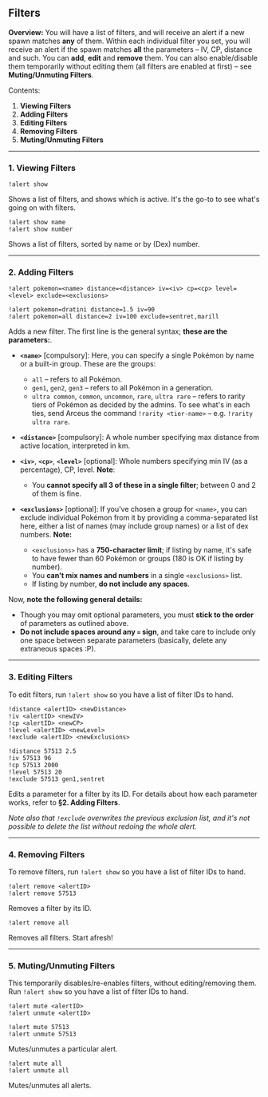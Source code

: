 ## Filters
**Overview:** You will have a list of filters, and will receive an alert if a new spawn matches **any** of them. Within each individual filter you set, you will receive an alert if the spawn matches **all** the parameters – IV, CP, distance and such. You can **add**, **edit** and **remove** them. You can also enable/disable them temporarily without editing them (all filters are enabled at first) – see **Muting/Unmuting Filters**.

Contents:
1. **Viewing Filters**
2. **Adding Filters**
3. **Editing Filters**
4. **Removing Filters**
5. **Muting/Unmuting Filters**

---

### 1. Viewing Filters
```
!alert show
```
Shows a list of filters, and shows which is active. It's the go-to to see what's going on with filters.

```
!alert show name
!alert show number
```
Shows a list of filters, sorted by name or by (Dex) number.

---

### 2. Adding Filters
```
!alert pokemon=<name> distance=<distance> iv=<iv> cp=<cp> level=<level> exclude=<exclusions>

!alert pokemon=dratini distance=1.5 iv=90
!alert pokemon=all distance=2 iv=100 exclude=sentret,marill
```
Adds a new filter. The first line is the general syntax; **these are the parameters:**.

* **`<name>`** [compulsory]: Here, you can specify a single Pokémon by name or a built-in group. These are the groups:
    * `all` – refers to all Pokémon.
    * `gen1`, `gen2`, `gen3` – refers to all Pokémon in a generation.
    * `ultra common`, `common`, `uncommon`, `rare`, `ultra rare` – refers to rarity tiers of Pokémon as decided by the admins. To see what's in each ties, send Arceus the command `!rarity <tier-name>` – e.g. `!rarity ultra rare`.

* **`<distance>`** [compulsory]: A whole number specifying max distance from active location, interpreted in km.

* **`<iv>`**, **`<cp>`**, **`<level>`** [optional]: Whole numbers specifying min IV (as a percentage), CP, level. **Note**:
    * You **cannot specify all 3 of these in a single filter**; between 0 and 2 of them is fine.

* **`<exclusions>`** [optional]: If you've chosen a group for `<name>`, you can exclude individual Pokémon from it by providing a comma-separated list here, either a list of names (may include group names) or a list of dex numbers. **Note:**
    * `<exclusions>` has a **750-character limit**; if listing by name, it's safe to have fewer than 60 Pokémon or groups (180 is OK if listing by number).
    * You **can't mix names and numbers** in a single `<exclusions>` list.
    * If listing by number, **do not include any spaces**.

Now, **note the following general details:**
* Though you may omit optional parameters, you must **stick to the order** of parameters as outlined above.
* **Do not include spaces around any `=` sign**, and take care to include only one space between separate parameters (basically, delete any extraneous spaces :P).
---

### 3. Editing Filters
To edit filters, run `!alert show` so you have a list of filter IDs to hand.

```
!distance <alertID> <newDistance>
!iv <alertID> <newIV>
!cp <alertID> <newCP>
!level <alertID> <newLevel>
!exclude <alertID> <newExclusions>

!distance 57513 2.5
!iv 57513 96
!cp 57513 2000
!level 57513 20
!exclude 57513 gen1,sentret
```
Edits a parameter for a filter by its ID. For details about how each parameter works, refer to **§2. Adding Filters**.

*Note also that `!exclude` overwrites the previous exclusion list, and it's not possible to delete the list without redoing the whole alert.*

---

### 4. Removing Filters
To remove filters, run `!alert show` so you have a list of filter IDs to hand.
```
!alert remove <alertID>
!alert remove 57513
```
Removes a filter by its ID.
```
!alert remove all
```
Removes all filters. Start afresh!

---

### 5. Muting/Unmuting Filters
This temporarily disables/re-enables filters, without editing/removing them. Run `!alert show` so you have a list of filter IDs to hand.
```
!alert mute <alertID>
!alert unmute <alertID>

!alert mute 57513
!alert unmute 57513
```
Mutes/unmutes a particular alert.
```
!alert mute all
!alert unmute all
```
Mutes/unmutes all alerts.
